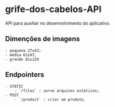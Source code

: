 # grife-dos-cabelos-API
API para auxiliar no desenvolvimento do aplicativo.

## Dimenções de imagens
	- pequena 27x43;
	- média 61x97;
	- grande 81x129

## Endpointers
	- STATIC
		- `/files` : serve arquivos estáticos;
	- POST
		- `/product` : criar um produto.	
